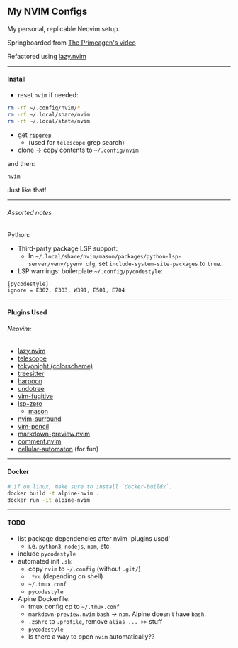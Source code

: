## My NVIM Configs

My personal, replicable Neovim setup. 

Springboarded from [The Primeagen's video](https://www.youtube.com/watch?v=w7i4amO_zaE&t=61s)

Refactored using [lazy.nvim](https://github.com/folke/lazy.nvim)

---

#### Install
- reset `nvim` if needed: 
```bash
rm -rf ~/.config/nvim/*
rm -rf ~/.local/share/nvim
rm -rf ~/.local/state/nvim
```
- get [`ripgrep`](https://github.com/BurntSushi/ripgrep)
    - (used for `telescope` grep search)
- clone -> copy contents to `~/.config/nvim`

and then:
```
nvim
```
Just like that!


--- 

###### Assorted notes
Python:
- Third-party package LSP support:
    - In `~/.local/share/nvim/mason/packages/python-lsp-server/venv/pyenv.cfg`, set `include-system-site-packages` to `true`.
- LSP warnings: boilerplate `~/.config/pycodestyle`:
```
[pycodestyle]
ignore = E302, E303, W391, E501, E704
```

---

#### Plugins Used
###### Neovim:
- [lazy.nvim](https://github.com/folke/lazy.nvim)
- [telescope](https://github.com/nvim-telescope/telescope.nvim)
- [tokyonight (colorscheme)](https://github.com/folke/tokyonight.nvim)
- [treesitter](https://github.com/nvim-treesitter/nvim-treesitter)
- [harpoon](https://github.com/theprimeagen/harpoon)
- [undotree](https://github.com/mbbill/undotree)
- [vim-fugitive](https://github.com/tpope/vim-fugitive)
- [lsp-zero](https://github.com/'VonHeikemen/lsp-zero.nvim')
    - [mason](https://github.com/williamboman/mason.nvim)
- [nvim-surround](https://github.com/kylechui/nvim-surround)
- [vim-pencil](https://github.com/preservim/vim-pencil)
- [markdown-preview.nvim](https://github.com/williamboman/mason.nvim)
- [comment.nvim](https://github.com/numToStr/Comment.nvim)
- [cellular-automaton](https://github.com/williamboman/mason.nvim) (for fun)

---

#### Docker
```bash
# if on linux, make sure to install `docker-buildx`.
docker build -t alpine-nvim .
docker run -it alpine-nvim
```

---

#### TODO
- list package dependencies after nvim 'plugins used'
    - i.e. `python3`, `nodejs`, `npm`, etc.
- include `pycodestyle`
- automated init `.sh`:
    - copy `nvim` to `~/.config` (without `.git/`)
    - `.*rc` (depending on shell)
    - `~/.tmux.conf`
    - `pycodestyle`
- Alpine Dockerfile:
    - tmux config cp to `~/.tmux.conf`
    - `markdown-preview.nvim` `bash` -> `npm`. Alpine doesn't have `bash`.
    - `.zshrc` to `.profile`, remove `alias ... >>` stuff
    - `pycodestyle`
    - Is there a way to open `nvim` automatically??

